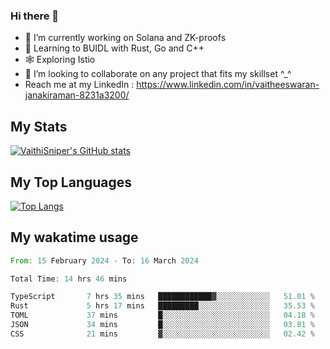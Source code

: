 ### Hi there 👋

- 🔭 I’m currently working on Solana and ZK-proofs
- 📖 Learning to BUIDL with Rust, Go and C++
- 🕸️ Exploring Istio
- 👯 I’m looking to collaborate on any project that fits my skillset ^_^
- Reach me at my LinkedIn : https://www.linkedin.com/in/vaitheeswaran-janakiraman-8231a3200/

## My Stats
[![VaithiSniper's GitHub stats](https://github-readme-stats.vercel.app/api?username=VaithiSniper&hide=stars&theme=radical)](https://github.com/anuraghazra/github-readme-stats)

## My Top Languages

[![Top Langs](https://github-readme-stats.vercel.app/api/top-langs/?username=VaithiSniper&layout=compact)](https://github.com/anuraghazra/github-readme-stats)

## My wakatime usage

<!--START_SECTION:waka-->

```rust
From: 15 February 2024 - To: 16 March 2024

Total Time: 14 hrs 46 mins

TypeScript       7 hrs 35 mins   ████████████▓░░░░░░░░░░░░   51.01 %
Rust             5 hrs 17 mins   █████████░░░░░░░░░░░░░░░░   35.53 %
TOML             37 mins         █░░░░░░░░░░░░░░░░░░░░░░░░   04.18 %
JSON             34 mins         █░░░░░░░░░░░░░░░░░░░░░░░░   03.81 %
CSS              21 mins         ▓░░░░░░░░░░░░░░░░░░░░░░░░   02.42 %
```

<!--END_SECTION:waka-->
